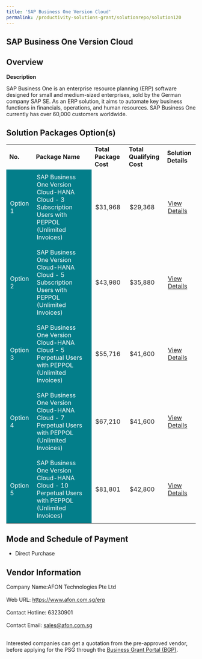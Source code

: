 ```yaml
---
title: 'SAP Business One Version Cloud'
permalink: /productivity-solutions-grant/solutionrepo/solution120
---
```


## SAP Business One Version Cloud

## Overview

**Description**

SAP Business One is an enterprise resource planning (ERP) software designed for small and medium-sized enterprises, sold by the German company SAP SE. As an ERP solution, it aims to automate key business functions in financials, operations, and human resources. SAP Business One currently has over 60,000 customers worldwide.

## Solution Packages Option(s)

<table>
<tr>
<td><b>No.</b></td>
<td><b>Package Name</b></td>
<td><b>Total Package Cost</b></td>
<td><b>Total Qualifying Cost</b></td>
<td><b>Solution Details</b></td>
</tr>
<tr>
<td style='padding: 10px; background-color: #037E8A; color: #FFFFFF;'>Option 1</td>
<td style='padding: 10px; background-color: #037E8A; color: #FFFFFF;'>SAP Business One Version Cloud-HANA Cloud - 3 Subscription Users with PEPPOL (Unlimited Invoices)</td>
<td style='padding: 10px;'>$31,968</td>
<td style='padding: 10px;'>$29,368</td>
<td style='padding: 10px;'><a href='https://www.gobusiness.gov.sg/images/psg/DesensitisedAFONTECH_Annex_3_CRwef12August2021-_Part_1.pdf' target='_blank'>View Details</a></td>
</tr>
<tr>
<td style='padding: 10px; background-color: #037E8A; color: #FFFFFF;'>Option 2</td>
<td style='padding: 10px; background-color: #037E8A; color: #FFFFFF;'>SAP Business One Version Cloud-HANA Cloud - 5 Subscription Users with PEPPOL (Unlimited Invoices)</td>
<td style='padding: 10px;'>$43,980</td>
<td style='padding: 10px;'>$35,880</td>
<td style='padding: 10px;'><a href='https://www.gobusiness.gov.sg/images/psg/DesensitisedAFONTECH_Annex_3_CRwef12August2021-_Part_2.pdf' target='_blank'>View Details</a></td>
</tr>
<tr>
<td style='padding: 10px; background-color: #037E8A; color: #FFFFFF;'>Option 3</td>
<td style='padding: 10px; background-color: #037E8A; color: #FFFFFF;'>SAP Business One Version Cloud-HANA Cloud - 5 Perpetual Users with PEPPOL (Unlimited Invoices)</td>
<td style='padding: 10px;'>$55,716</td>
<td style='padding: 10px;'>$41,600</td>
<td style='padding: 10px;'><a href='https://www.gobusiness.gov.sg/images/psg/DesensitisedAFONTECH_Annex_3_CRwef12August2021-_Part_3.pdf' target='_blank'>View Details</a></td>
</tr>
<tr>
<td style='padding: 10px; background-color: #037E8A; color: #FFFFFF;'>Option 4</td>
<td style='padding: 10px; background-color: #037E8A; color: #FFFFFF;'>SAP Business One Version Cloud-HANA Cloud - 7 Perpetual Users with PEPPOL (Unlimited Invoices)</td>
<td style='padding: 10px;'>$67,210</td>
<td style='padding: 10px;'>$41,600</td>
<td style='padding: 10px;'><a href='https://www.gobusiness.gov.sg/images/psg/DesensitisedAFONTECH_Annex_3_CRwef12August2021-_Part_4.pdf' target='_blank'>View Details</a></td>
</tr>
<tr>
<td style='padding: 10px; background-color: #037E8A; color: #FFFFFF;'>Option 5</td>
<td style='padding: 10px; background-color: #037E8A; color: #FFFFFF;'>SAP Business One Version Cloud-HANA Cloud - 10 Perpetual Users with PEPPOL (Unlimited Invoices)</td>
<td style='padding: 10px;'>$81,801</td>
<td style='padding: 10px;'>$42,800</td>
<td style='padding: 10px;'><a href='https://www.gobusiness.gov.sg/images/psg/DesensitisedAFONTECH_Annex_3_CRwef12August2021-_Part_5.pdf' target='_blank'>View Details</a></td>
</tr>
</table>

## Mode and Schedule of Payment

 - Direct Purchase

## Vendor Information

 Company Name:AFON Technologies Pte Ltd <br><br>Web URL: https://www.afon.com.sg/erp <br><br>Contact Hotline: 63230901 <br><br>Contact Email: sales@afon.com.sg <br><br>

Interested companies can get a quotation from the pre-approved vendor, before applying for the PSG through the <a href='https://www.businessgrants.gov.sg/' target='_blank' rel='noopener'>Business Grant Portal (BGP)</a>.

<script src="/jquery/resize-tables.js"></script>
